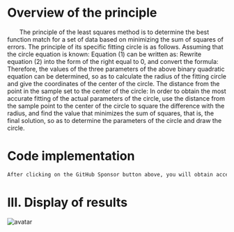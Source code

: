 #  Overview of the principle 

   The principle of the least squares method is to determine the best function match for a set of data based on minimizing the sum of squares of errors. The principle of its specific fitting circle is as follows. Assuming that the circle equation is known: Equation (1) can be written as: Rewrite equation (2) into the form of the right equal to 0, and convert the formula: Therefore, the values of the three parameters of the above binary quadratic equation can be determined, so as to calculate the radius of the fitting circle and give the coordinates of the center of the circle. The distance from the point in the sample set to the center of the circle: In order to obtain the most accurate fitting of the actual parameters of the circle, use the distance from the sample point to the center of the circle to square the difference with the radius, and find the value that minimizes the sum of squares, that is, the final solution, so as to determine the parameters of the circle and draw the circle. 

#  Code implementation 

  ```python  
After clicking on the GitHub Sponsor button above, you will obtain access permissions to my private code repository ( https://github.com/slowlon/my_code_bar ) to view this blog code. By searching the code number of this blog, you can find the code you need, code number is: 2024020309574561180
  ```  
#  III. Display of results 

 ![avatar]( 75e90ddefc284059b184ca16f016f8a9.png) 

